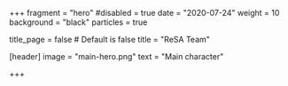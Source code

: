 +++
fragment = "hero"
#disabled = true
date = "2020-07-24"
weight = 10
background = "black"
particles = true

title_page = false # Default is false
title = "ReSA Team"

[header]
  image = "main-hero.png"
  text = "Main character"

+++
